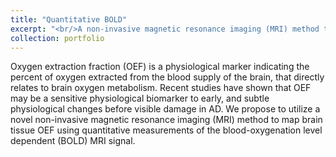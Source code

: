 ```yaml
---
title: "Quantitative BOLD"
excerpt: "<br/>A non-invasive magnetic resonance imaging (MRI) method to map brain tissue OEF using quantitative measurements of the blood-oxygenation level dependent (BOLD) MRI signal<img src='/images/qBOLD_method.png'>"
collection: portfolio
---
```


Oxygen extraction fraction (OEF) is a physiological marker indicating the percent of oxygen extracted from the blood supply of the brain, that directly relates to brain oxygen metabolism. Recent studies have shown that OEF may be a sensitive physiological biomarker to early, and subtle physiological changes before visible damage in AD. We propose to utilize a novel non-invasive magnetic resonance imaging (MRI) method to map brain tissue OEF using quantitative measurements of the blood-oxygenation level dependent (BOLD) MRI signal.

